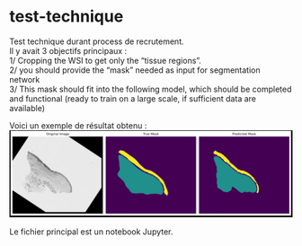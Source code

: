 # test-technique
Test technique durant process de recrutement.  
Il y avait 3 objectifs principaux :  
  1/ Cropping the WSI to get only the “tissue regions”.  
  2/ you should provide the “mask” needed as input for segmentation network  
  3/ This mask should fit into the following model, which should be completed and functional (ready to train on a large scale, if sufficient data are available)  

Voici un exemple de résultat obtenu :  
![Exemple de résultats](https://github.com/thmsguerin/test-technique/blob/main/results.png)   

Le fichier principal est un notebook Jupyter.
